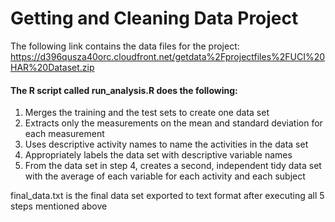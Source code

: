 # Getting and Cleaning Data Project 

The following link contains the data files for the project:
https://d396qusza40orc.cloudfront.net/getdata%2Fprojectfiles%2FUCI%20HAR%20Dataset.zip

#### The R script called run_analysis.R does the following:
1) Merges the training and the test sets to create one data set
2) Extracts only the measurements on the mean and standard deviation for each measurement
3) Uses descriptive activity names to name the activities in the data set
4) Appropriately labels the data set with descriptive variable names
5) From the data set in step 4, creates a second, independent tidy data set with the average of each variable for each activity and each subject

final_data.txt is the final data set exported to text format after executing all 5 steps mentioned above
